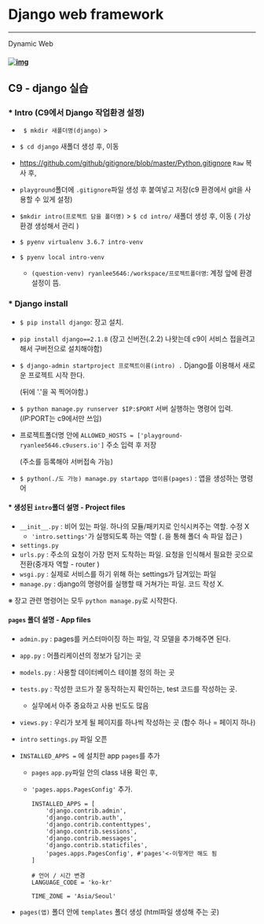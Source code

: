 # **Django** web framework

------

Dynamic Web

#### [![img](https://camo.githubusercontent.com/9e47aaf9a30d6ee0b6b4ed4878d42d0cadaf2783/68747470733a2f2f64316a6e783962613873366a39722e636c6f756466726f6e742e6e65742f626c6f672f77702d636f6e74656e742f75706c6f6164732f323031372f30382f4172636869746563747572652d446a616e676f2d5475746f7269616c2d45647572656b612d312e706e67)](https://camo.githubusercontent.com/9e47aaf9a30d6ee0b6b4ed4878d42d0cadaf2783/68747470733a2f2f64316a6e783962613873366a39722e636c6f756466726f6e742e6e65742f626c6f672f77702d636f6e74656e742f75706c6f6164732f323031372f30382f4172636869746563747572652d446a616e676f2d5475746f7269616c2d45647572656b612d312e706e67)

## C9 - django 실습

###  * Intro (C9에서 Django 작업환경 설정)

* ` $ mkdir 새폴더명(django)` > 

* `$ cd django` 새폴더 생성 후, 이동

* <https://github.com/github/gitignore/blob/master/Python.gitignore> `Raw` 복사 후,

* `playground`폴더에 `.gitignore`파일 생성 후 붙여넣고 저장(c9 환경에서 git을 사용할 수 있게 설정)

* `$mkdir intro(프로젝트 담을 폴더명)` > `$ cd intro/` 새폴더 생성 후, 이동 ( 가상환경 생성해서 관리 )

* `$ pyenv virtualenv 3.6.7 intro-venv` 
* `$ pyenv local intro-venv`
  * `(question-venv) ryanlee5646:/workspace/프로젝트폴더명`: 계정 앞에 환경설정이 뜸.

### * Django install

* `$ pip install django`: 장고 설치.

* `pip install django==2.1.8` (장고 신버전(.2.2) 나왓는데 c9이 서비스 접을려고 해서 구버전으로 설치해야함)

* `$ django-admin startproject 프로젝트이름(intro) .` Django를 이용해서 새로운 프로젝트 시작 한다. 

  (뒤에 '.'을 꼭 찍어야함.)

* `$ python manage.py runserver $IP:$PORT` 서버 실행하는 명령어 입력. ($IP:$PORT는 c9에서만 쓰임)

* 프로젝트폴더명 안에 `ALLOWED_HOSTS = ['playground-ryanlee5646.c9users.io']` 주소 입력 후 저장

  (주소를 등록해야 서버접속 가능)

* `$ python(./도 가능) manage.py startapp 앱이름(pages)` : 앱을 생성하는 명령어

#### * 생성된 `intro`폴더 설명 - Project files

- `__init__.py` : 비어 있는 파일. 하나의 모듈/패키지로 인식시켜주는 역할. 수정 X
  - `'intro.settings'`가 실행되도록 하는 역할 (`.`을 통해 폴더 속 파일 접근 )
- `settings.py`
- `urls.py` : 주소의 요청이 가장 먼저 도착하는 파일. 요청을 인식해서 필요한 곳으로 전환(중개자 역할 - router )
- `wsgi.py` : 실제로 서비스를 하기 위해 하는 settings가 담겨있는 파일
- `manage.py` : django의 명령어를 실행할 때 거쳐가는 파일. 코드 작성 X.

※ 장고 관련 명령어는 모두 `python manage.py`로 시작한다.

####  `pages` 폴더 설명 - App files

- `admin.py` : pages를 커스터마이징 하는 파일, 각 모델을 추가해주면 된다.

- `app.py` : 어플리케이션의 정보가 담기는 곳

- `models.py` : 사용할 데이터베이스 테이블 정의 하는 곳

- `tests.py` : 작성한 코드가 잘 동작하는지 확인하는, test 코드를 작성하는 곳.

  - 실무에서 아주 중요하고 사용 빈도도 많음

- `views.py` : 우리가 보게 될 페이지를 하나씩 작성하는 곳 (함수 하나 = 페이지 하나)

- `intro` `settings.py` 파일 오픈

- `INSTALLED_APPS =` 에 설치한 app `pages`를 추가

  - `pages` `app.py`파일 안의 class 내용 확인 후,

  - `'pages.apps.PagesConfig'` 추가.

    ```
    INSTALLED_APPS = [
        'django.contrib.admin',
        'django.contrib.auth',
        'django.contrib.contenttypes',
        'django.contrib.sessions',
        'django.contrib.messages',
        'django.contrib.staticfiles',
        'pages.apps.PagesConfig', #'pages'<-이렇게만 해도 됨
    ]
    ```

    ```
    # 언어 / 시간 변경
    LANGUAGE_CODE = 'ko-kr'
    
    TIME_ZONE = 'Asia/Seoul'
    ```

- `pages(앱)` 폴더 안에 `templates` 폴더 생성 (html파일 생성해 주는 곳)







